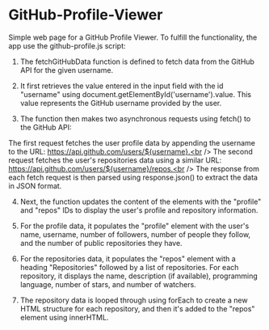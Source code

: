 # GitHub-Profile-Viewer
Simple web page for a GitHub Profile Viewer. To fulfill the functionality, the app use the github-profile.js script:

1. The fetchGitHubData function is defined to fetch data from the GitHub API for the given username.

2. It first retrieves the value entered in the input field with the id "username" using document.getElementById('username').value. This value represents the GitHub username provided by the user.

3. The function then makes two asynchronous requests using fetch() to the GitHub API:<br />

The first request fetches the user profile data by appending the username to the URL: https://api.github.com/users/${username}.<br />
The second request fetches the user's repositories data using a similar URL: https://api.github.com/users/${username}/repos.<br />
The response from each fetch request is then parsed using response.json() to extract the data in JSON format.<br />

4. Next, the function updates the content of the elements with the "profile" and "repos" IDs to display the user's profile and repository information.

5. For the profile data, it populates the "profile" element with the user's name, username, number of followers, number of people they follow, and the number of public repositories they have.

6. For the repositories data, it populates the "repos" element with a heading "Repositories" followed by a list of repositories. For each repository, it displays the name, description (if available), programming language, number of stars, and number of watchers.

8. The repository data is looped through using forEach to create a new HTML structure for each repository, and then it's added to the "repos" element using innerHTML.

